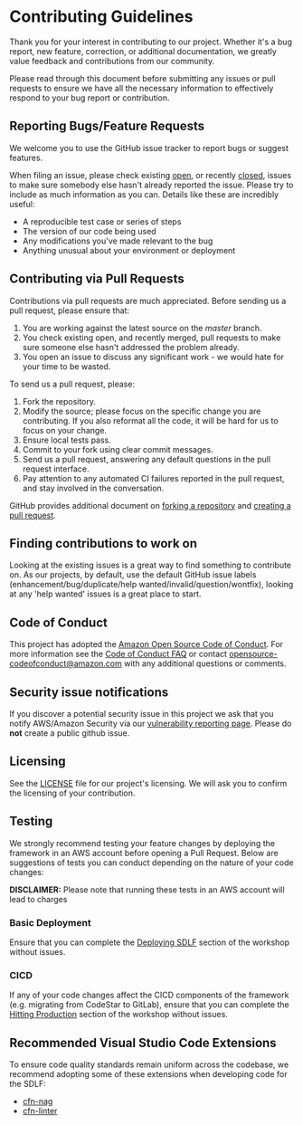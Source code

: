 # Contributing Guidelines

Thank you for your interest in contributing to our project. Whether it's a bug report, new feature, correction, or additional
documentation, we greatly value feedback and contributions from our community.

Please read through this document before submitting any issues or pull requests to ensure we have all the necessary
information to effectively respond to your bug report or contribution.


## Reporting Bugs/Feature Requests

We welcome you to use the GitHub issue tracker to report bugs or suggest features.

When filing an issue, please check existing [open](https://github.com/awslabs/aws-serverless-data-lake-framework/issues), or recently [closed](https://github.com/awslabs/aws-serverless-data-lake-framework/issues?q=is%3Aissue+is%3Aclosed), issues to make sure somebody else hasn't already
reported the issue. Please try to include as much information as you can. Details like these are incredibly useful:

* A reproducible test case or series of steps
* The version of our code being used
* Any modifications you've made relevant to the bug
* Anything unusual about your environment or deployment


## Contributing via Pull Requests
Contributions via pull requests are much appreciated. Before sending us a pull request, please ensure that:

1. You are working against the latest source on the *master* branch.
2. You check existing open, and recently merged, pull requests to make sure someone else hasn't addressed the problem already.
3. You open an issue to discuss any significant work - we would hate for your time to be wasted.

To send us a pull request, please:

1. Fork the repository.
2. Modify the source; please focus on the specific change you are contributing. If you also reformat all the code, it will be hard for us to focus on your change.
3. Ensure local tests pass.
4. Commit to your fork using clear commit messages.
5. Send us a pull request, answering any default questions in the pull request interface.
6. Pay attention to any automated CI failures reported in the pull request, and stay involved in the conversation.

GitHub provides additional document on [forking a repository](https://help.github.com/articles/fork-a-repo/) and
[creating a pull request](https://help.github.com/articles/creating-a-pull-request/).


## Finding contributions to work on
Looking at the existing issues is a great way to find something to contribute on. As our projects, by default, use the default GitHub issue labels (enhancement/bug/duplicate/help wanted/invalid/question/wontfix), looking at any 'help wanted' issues is a great place to start.


## Code of Conduct
This project has adopted the [Amazon Open Source Code of Conduct](https://aws.github.io/code-of-conduct).
For more information see the [Code of Conduct FAQ](https://aws.github.io/code-of-conduct-faq) or contact
opensource-codeofconduct@amazon.com with any additional questions or comments.


## Security issue notifications
If you discover a potential security issue in this project we ask that you notify AWS/Amazon Security via our [vulnerability reporting page](http://aws.amazon.com/security/vulnerability-reporting/). Please do **not** create a public github issue.


## Licensing

See the [LICENSE](LICENSE) file for our project's licensing. We will ask you to confirm the licensing of your contribution.


## Testing
We strongly recommend testing your feature changes by deploying the framework in an AWS account before opening a Pull Request. Below are suggestions of tests you can conduct depending on the nature of your code changes:

**DISCLAIMER:** Please note that running these tests in an AWS account will lead to charges

### Basic Deployment
Ensure that you can complete the [Deploying SDLF](https://sdlf.workshop.aws/10-deployment.html) section of the workshop without issues.

### CICD
If any of your code changes affect the CICD components of the framework (e.g. migrating from CodeStar to GitLab), ensure that you can complete the [Hitting Production](https://sdlf.workshop.aws/20-production.html) section of the workshop without issues.


## Recommended Visual Studio Code Extensions
To ensure code quality standards remain uniform across the codebase, we recommend adopting some of these extensions when developing code for the SDLF:
- [cfn-nag](https://marketplace.visualstudio.com/items?itemName=eastman.vscode-cfn-nag)
- [cfn-linter](https://marketplace.visualstudio.com/items?itemName=kddejong.vscode-cfn-lint)